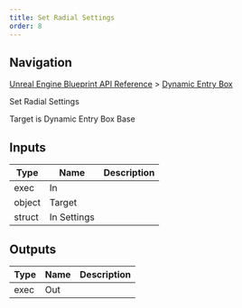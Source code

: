 ```yaml
---
title: Set Radial Settings
order: 8
---
```

## Navigation

[Unreal Engine Blueprint API Reference](https://dev.epicgames.com/documentation/en-us/unreal-engine/BlueprintAPI) > [Dynamic Entry Box](https://dev.epicgames.com/documentation/en-us/unreal-engine/BlueprintAPI/DynamicEntryBox)

Set Radial Settings

Target is Dynamic Entry Box Base

## Inputs

| Type | Name | Description |
| --- | --- | --- |
| exec | In |  |
| object | Target |  |
| struct | In Settings |  |

## Outputs

| Type | Name | Description |
| --- | --- | --- |
| exec | Out |  |

